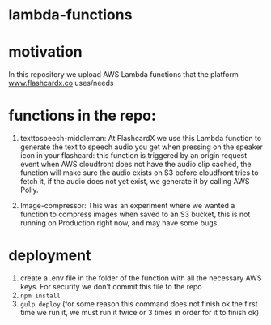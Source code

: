 # lambda-functions

# motivation

In this repository we upload AWS Lambda functions that the platform www.flashcardx.co uses/needs

# functions in the repo:
1. texttospeech-middleman: At FlashcardX we use this Lambda function to generate the text to speech audio you get when pressing on the speaker icon in your flashcard: this function is triggered by an origin request event when AWS cloudfront does not have the audio clip cached, the function will make sure the audio exists on S3 before cloudfront tries to fetch it, if the audio does not yet exist, we generate it by calling AWS Polly.

2. Image-compressor: This was an experiment where we wanted a function to compress images when saved to an S3 bucket, this is not running on Production right now, and may have some bugs

# deployment
1. create a .env file in the folder of the function with all the necessary AWS keys. For security we don't commit this file to the repo
2. `npm install`
3. `gulp deploy` (for some reason this command does not finish ok the first time we run it, we must run it twice or 3 times in order for it to finish ok)

